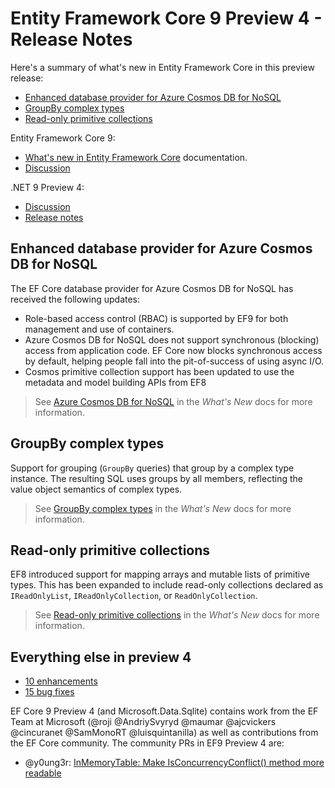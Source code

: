 # Entity Framework Core 9 Preview 4 - Release Notes

Here's a summary of what's new in Entity Framework Core in this preview release:

- [Enhanced database provider for Azure Cosmos DB for NoSQL](#enhanced-database-provider-for-azure-cosmos-db-for-nosql)
- [GroupBy complex types](#groupby-complex-types)
- [Read-only primitive collections](#read-only-primitive-collections)

Entity Framework Core 9:

- [What's new in Entity Framework Core](https://learn.microsoft.com/ef/core/what-is-new/ef-core-9.0/whatsnew) documentation.
- [Discussion](https://github.com/dotnet/efcore/issues/33030)

.NET 9 Preview 4:

- [Discussion](https://aka.ms/dotnet/9/preview4)
- [Release notes](./README.md)

## Enhanced database provider for Azure Cosmos DB for NoSQL

 The EF Core database provider for Azure Cosmos DB for NoSQL has received the following updates:

- Role-based access control (RBAC) is supported by EF9 for both management and use of containers.
- Azure Cosmos DB for NoSQL does not support synchronous (blocking) access from application code. EF Core now blocks synchronous access by default, helping people fall into the pit-of-success of using async I/O.
- Cosmos primitive collection support has been updated to use the metadata and model building APIs from EF8

> See [Azure Cosmos DB for NoSQL](https://learn.microsoft.com/ef/core/what-is-new/ef-core-9.0/whatsnew#cosmos) in the _What's New_ docs for more information.
  
## GroupBy complex types

Support for grouping (`GroupBy` queries) that group by a complex type instance. The resulting SQL uses groups by all members, reflecting the value object semantics of complex types.

> See [GroupBy complex types](https://learn.microsoft.com/ef/core/what-is-new/ef-core-9.0/whatsnew#groupby-complex-types) in the _What's New_ docs for more information.

## Read-only primitive collections

EF8 introduced support for mapping arrays and mutable lists of primitive types. This has been expanded to include read-only collections declared as `IReadOnlyList`, `IReadOnlyCollection`, or `ReadOnlyCollection`.

> See [Read-only primitive collections](https://learn.microsoft.com/ef/core/what-is-new/ef-core-9.0/whatsnew#read-only-primitives) in the _What's New_ docs for more information.

## Everything else in preview 4

- [10 enhancements](https://github.com/dotnet/efcore/issues?q=is%3Aissue+milestone%3A9.0.0-preview4+is%3Aclosed+label%3Atype-enhancement+)
- [15 bug fixes](https://github.com/dotnet/efcore/issues?q=is%3Aissue+milestone%3A9.0.0-preview4+is%3Aclosed+label%3Atype-bug)

EF Core 9 Preview 4 (and Microsoft.Data.Sqlite) contains work from the EF Team at Microsoft (@roji @AndriySvyryd @maumar @ajcvickers @cincuranet @SamMonoRT @luisquintanilla) as well as contributions from the EF Core community. The community PRs in EF9 Preview 4 are:

- @y0ung3r: [InMemoryTable: Make IsConcurrencyConflict() method more readable](https://github.com/dotnet/efcore/pull/33561)
